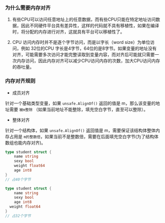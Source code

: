 ### 为什么需要内存对齐

1. 有些CPU可以访问任意地址上的任意数据，而有些CPU只能在特定地址访问数据，因此不同硬件平台具有差异性，这样的代码就不具有移植性，如果在编译时，将分配的内存进行对齐，这就具有平台可以移植性了。

2. CPU 访问内存时并不是逐个字节访问，而是以字长（word size）为单位访问，例如 32位的CPU 字长是4字节，64位的是8字节。如果变量的地址没有对齐，可能需要多次访问才能完整读取到变量内容，而对齐后可能就只需要一次内存访问，因此内存对齐可以减少CPU访问内存的次数，加大CPU访问内存的吞吐量。

### 内存对齐规则

+ 成员对齐

针对一个基础类型变量，如果 `unsafe.AlignOf()` 返回的值是 m，那么该变量的地址需要 `被m整除` （如果当前地址不能整除，填充空白字节，直至可以整除）。

+ 整体对齐

针对一个结构体，如果 `unsafe.AlignOf()` 返回值是 m，需要保证该结构体整体内存占用是 `m的整数倍`，如果当前不是整数倍，需要在后面填充空白字节(为了结构体数组也能内存对齐)。

```go
type student struct {
	name string
	sexy bool
	weight float64
	age int8
}
// 占40个字节

type student struct {
	name string
	sexy bool
	age int8
  weight float64
}
// 占32个字节
```

